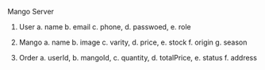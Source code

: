 Mango Server

1. User
   a. name
   b. email
   c. phone,
   d. passwoed,
   e. role

2. Mango
   a. name
   b. image
   c. varity,
   d. price,
   e. stock
   f. origin
   g. season

3. Order
   a. userId,
   b. mangoId,
   c. quantity,
   d. totalPrice,
   e. status
   f. address
